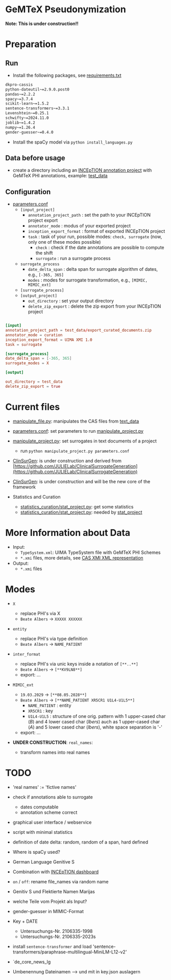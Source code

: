 # GeMTeX Pseudonymization

**Note: This is under construction!!**

# Preparation
## Run

* Install the following packages, see [requirements.txt](requirements.txt)

```requirements.txt
dkpro-cassis
python-dateutil~=2.9.0.post0
pandas~=2.2.2
spacy~=3.7.4
scikit-learn~=1.5.2
sentence-transformers~=3.3.1
Levenshtein~=0.25.1
schwifty~=2024.11.0
joblib~=1.4.2
numpy~=1.26.4
gender-guesser~=0.4.0
```

* Install the spaCy model via `python install_languages.py`

## Data before usage

* create a directory including an [INCEpTION annotation project](https://inception-project.github.io/) with GeMTeX PHI annotations, example: [test_data](test_data)



## Configuration

* [parameters.conf](parameters.conf)
  * `[input_project]`
    * `annotation_project_path` : set the path to your INCEpTION project export
    * `annotator_mode` : modus of your exported project
    * `inception_export_format` : format of exported INCEpTION project
    * `task` : task of your run, possible modes: `check, surrogate` (now, only one of these modes possible)
      * `check` : check if the date annotations are possible to compute the shift
      * `surrogate` : run a surrogate process
  * `surrogate_process` 
    * `date_delta_span` : delta span for surrogate algorithm of dates, e.g., `[-365, 365]`
    * `modes` : modes for surrogate transformation, e.g., `[MIMIC, MIMIC_ext]`
  * `[surrogate_process]`
  * `[output_project]`
    * `out_directory` : set your output directory
    * `delete_zip_export` : delete the zip export from your INCEpTION project

```parameters.conf

[input]
annotation_project_path = test_data/export_curated_documents.zip
annotator_mode = curation
inception_export_format = UIMA XMI 1.0
task = surrogate

[surrogate_process]
date_delta_span = [-365, 365]
surrogate_modes = X

[output]

out_directory = test_data
delete_zip_export = true
```


# Current files

* [manipulate_file.py](manipulate_file.py): manipulates the CAS files from [text_data](test_data)
* [parameters.conf](parameters.conf): set parameters to run [manipulate_project.py](main.py) 
* [manipulate_project.py](main.py): set surrogates in text documents of a project
  * run `python manipulate_project.py parameters.conf`
* [ClinSurGen](ClinSurGen): is under construction and derived from [https://github.com/JULIELab/ClinicalSurrogateGeneration](https://github.com/JULIELab/ClinicalSurrogateGeneration) 
* [ClinSurGen](ClinSurGen): is under construction and will be the new core of the framework

* Statistics and Curation
  * [statistics_curation/stat_project.py](statistics_curation/stat_project.py): get some statistics
  * [statistics_curation/stat_project.py](statistics_curation/evaluate_cas.py): needed by [stat_project](statistics_curation/stat_project.py)

# More Information about Data

* Input:
  * `TypeSystem.xml`: UIMA TypeSystem file with GeMTeX PHI Schemes
  * `*.xmi` files, more details, see [CAS XMI XML representation](https://github.com/dkpro/dkpro-cassis?tab=readme-ov-file)
* Output:
  * `*.xmi` files

# Modes

* `X`
  * replace PHI's via X
  * `Beate Albers` &rarr; `XXXXX XXXXXX`

* `entity`
  * replace PHI's via type definition
  * `Beate Albers` &rarr; `NAME_PATIENT`

* `inter_format`
  * replace PHI's via unic keys inside a notation of `[**..**]`
  * `Beate Albers` &rarr; `[**KV9LN8**]`
  * export: ...

* `MIMIC_ext`
  * `19.03.2029` &rarr; `[**08.05.2028**]`
  * `Beate Albers` &rarr; `[**NAME_PATIENT XR5CR1 U1L4-U1L5**]`
    * `NAME_PATIENT` : entity
    * `XR5CR1` : key
    * `U1L4-U1L5` : structure of one orig. pattern with 1 upper-cased char (_B_) and 4 lower cased char (_lbers_) auch as 1 upper-cased char (_A_) and 5 lower cased char (_lbers_), white space separation is '-'
  * export: ...

* **UNDER CONSTRUCTION**: `real_names`:
  * transform names into real names

# TODO

* 'real names' := 'fictive names'
* check if annotations able to surrogate
  * dates computable
  * annotation scheme correct
* graphical user interface / webservice
* script with minimal statistics
* definition of date delta: random, random of a span, hard defined
* Where is spaCy used?
* German Language Genitive S

* Combination with [INCEpTION dashboard](https://github.com/inception-project/inception-reporting-dashboard)
* `on` / `off`: rename file_names via random name
* Genitiv S und Flektierte Namen Marijas
* welche Teile vom Projekt als Input?
* gender-guesser in MIMIC-Format

* Key + DATE
  * Untersuchungs-Nr. 2106335-1998
  * Untersuchungs-Nr. 2106335-2023s


* install `sentence-transformer` and load 'sentence-transformers/paraphrase-multilingual-MiniLM-L12-v2'
* `de_core_news_lg

* Umbenennung Dateinamen --> und mit in key.json auslagern
